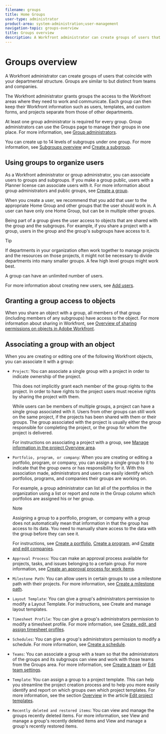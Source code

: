 ```yaml
---
filename: groups
title: Home Groups
user-type: administrator
product-area: system-administration;user-management
navigation-topic: groups-overview
title: Groups overview
description: A Workfront administrator can create groups of users that coincide with your departmental structure. Groups are similar to but distinct from teams and companies.
---
```


# Groups overview

A Workfront administrator can create groups of users that coincide with your departmental structure. Groups are similar to but distinct from teams and companies.

The Workfront administrator grants groups the access to the Workfront areas where they need to work and communicate. Each group can then keep their Workfront information such as users, templates, and custom forms, and projects separate from those of other departments.

At least one group administrator is required for every group. Group administrators can use the Groups page to manage their groups in one place. For more information, see [Group administrators](../../../administration-and-setup/manage-groups/group-roles/group-administrators.md).

You can create up to 14 levels of subgroups under one group. For more information, see [Subgroups overview](../../../administration-and-setup/manage-groups/groups-overview/subgroups.md) and [Create a subgroup](../../../administration-and-setup/manage-groups/create-and-manage-subgroups/create-a-subgroup.md).

## Using groups to organize users

As a Workfront administrator or group administrator, you can associate users to groups and subgroups. If you make a group public, users with a Planner license can associate users with it. For more information about group administrators and public groups, see [Create a group](../../../administration-and-setup/manage-groups/create-and-manage-groups/create-a-group.md).

When you create a user, we recommend that you add that user to the appropriate Home Group and other groups that the user should work in. A user can have only one Home Group, but can be in multiple other groups.

Being part of a group gives the user access to objects that are shared with the group and the subgroups. For example, if you share a project with a group, users in the group and the group's subgroups have access to it.

>[!TIP]
>
>If departments in your organization often work together to manage projects and the resources on those projects, it might not be necessary to divide departments into many smaller groups. A few high level groups might work best.

A group can have an unlimited number of users.

For more information about creating new users, see [Add users](../../../administration-and-setup/add-users/add-users.md).

## Granting a group access to objects

When you share an object with a group, all members of that group (including members of any subgroups) have access to the object. For more information about sharing in Workfront, see [Overview of sharing permissions on objects in Adobe Workfront](../../../workfront-basics/grant-and-request-access-to-objects/sharing-permissions-on-objects-overview.md).

## Associating a group with an object

When you are creating or editing one of the following Workfront objects, you can associate it with a group:

* `Project`: You can associate a single group with a project in order to indicate ownership of the project.

  This does not implicitly grant each member of the group rights to the project. In order to have rights to the project users must receive rights by sharing the project with them.

  While users can be members of multiple groups, a project can have a single group associated with it. Users from other groups can still work on the same project, if the projects has been shared with them or their groups. The group associated with the project is usually either the group responsible for completing the project, or the group for whom the project is delivered.

  For instructions on associating a project with a group, see [Manage information in the project Overview area](../../../manage-work/projects/manage-projects/understand-project-overview-area.md).

* `Portfolio, program, or company`: When you are creating or editing a portfolio, program, or company, you can assign a single group to it to indicate that the group owns or has responsibility for it. With this association made, administrators and users can easily identify which portfolios, programs, and companies their groups are working on.

  For example, a group administrator can list all of the portfolios in the organization using a list or report and note in the Group column which portfolios are assigned his or her group.

  >[!NOTE]
  >
  >Assigning a group to a portfolio, program, or company with a group does not automatically mean that information in that the group has access to its data. You need to manually share access to the data with the group before they can see it.

  For instructions, see [Create a portfolio](../../../manage-work/portfolios/create-and-manage-portfolios/create-portfolios.md), [Create a program](../../../manage-work/portfolios/create-and-manage-programs/create-program.md), and [Create and edit companies](../../../administration-and-setup/set-up-workfront/organizational-setup/create-and-edit-companies.md).

* `Approval Process`: You can make an approval process available for projects, tasks, and issues belonging to a certain group. For more information, see [Create an approval process for work items](../../../administration-and-setup/customize-workfront/configure-approval-milestone-processes/create-approval-processes.md).
* `Milestone Path`: You can allow users in certain groups to use a milestone path with their projects. For more information, see [Create a milestone path](../../../administration-and-setup/customize-workfront/configure-approval-milestone-processes/create-milestone-path.md).
* `Layout Template`: You can give a group's administrators permission to modify a Layout Template. For instructions, see Create and manage layout templates.
* `Timesheet Profile`: You can give a group's administrators permission to modify a timesheet profile. For more information, see [Create, edit, and assign timesheet profiles](../../../timesheets/create-and-manage-timesheets/create-timesheet-profiles.md).

* `Schedules`: You can give a group's administrators permission to modify a schedule. For more information, see [Create a schedule](../../../administration-and-setup/set-up-workfront/configure-timesheets-schedules/create-schedules.md).
* `Teams`: You can associate a group with a team so that the administrators of the groups and its subgroups can view and work with those teams from the Groups area. For more information, see [Create a team](../../../people-teams-and-groups/create-and-manage-teams/create-a-team.md) or [Edit team settings](../../../people-teams-and-groups/create-and-manage-teams/edit-team-settings.md).
* `Template`: You can assign a group to a project template. This can help you streamline the project creation process and to help you more easily identify and report on which groups own which project templates. For more information, see the section [Overview](../../../manage-work/projects/create-and-manage-templates/edit-templates.md#overview) in the article [Edit project templates](../../../manage-work/projects/create-and-manage-templates/edit-templates.md).

* `Recently deleted and restored items`: You can view and manage the groups recently deleted items. For more information, see View and manage a group's recently deleted items and View and manage a group's recently restored items.

